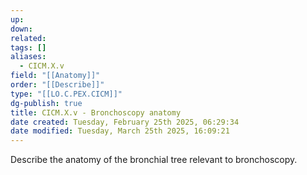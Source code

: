 ```yaml
---
up: 
down: 
related: 
tags: []
aliases:
  - CICM.X.v
field: "[[Anatomy]]"
order: "[[Describe]]"
type: "[[LO.C.PEX.CICM]]"
dg-publish: true
title: CICM.X.v - Bronchoscopy anatomy
date created: Tuesday, February 25th 2025, 06:29:34
date modified: Tuesday, March 25th 2025, 16:09:21
---
```


Describe the anatomy of the bronchial tree relevant to bronchoscopy.
